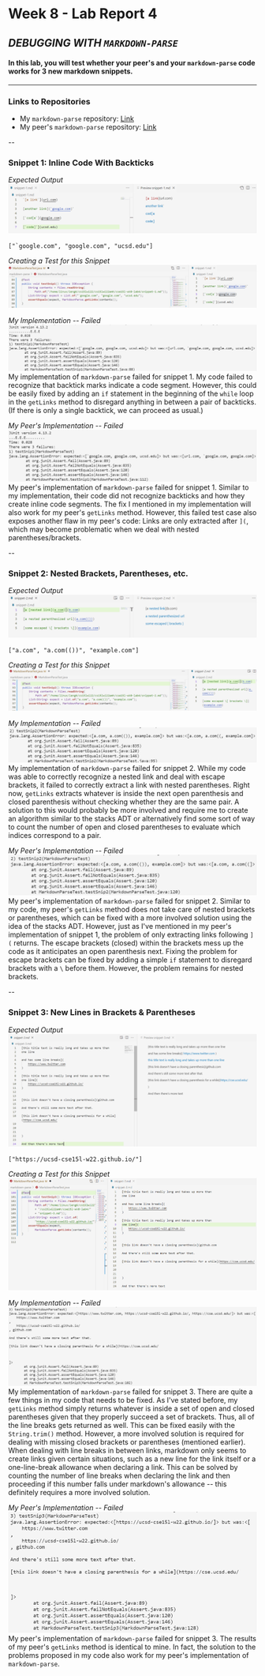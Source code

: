 # Week 8 - Lab Report 4
## ***DEBUGGING WITH `MARKDOWN-PARSE`***

#### In this lab, you will test whether your peer's and your `markdown-parse` code works for 3 new markdown snippets.
---
### **Links to Repositories**
- My `markdown-parse` repository: [Link](https://github.com/aliu104/markdown-parse)
- My peer's `markdown-parse` repository: [Link](https://github.com/annakkin/markdown-parse)

--
### **Snippet 1: Inline Code With Backticks**
*Expected Output*
![Image](labreport4-screenshots\labreport4-1.1.png)
```
["`google.com", "google.com", "ucsd.edu"]
```


*Creating a Test for this Snippet*
![Image](labreport4-screenshots\labreport4-1.2.png)


*My Implementation -- Failed*
![Image](labreport4-screenshots\labreport4-1.3a.png)
My implementation of `markdown-parse` failed for snippet 1. My code failed to recognize that backtick marks indicate a code segment. However, this could be easily fixed by adding an `if` statement in the beginning of the `while` loop in the `getLinks` method to disregard anything in between a pair of backticks. (If there is only a single backtick, we can proceed as usual.) 

*My Peer's Implementation -- Failed*
![Image](labreport4-screenshots\labreport4-1.3b.png)
My peer's implementation of `markdown-parse` failed for snippet 1. Similar to my implementation, their code did not recognize backticks and how they create inline code segments. The fix I mentioned in my implementation will also work for my peer's `getLinks` method. However, this failed test case also exposes another flaw in my peer's code: Links are only extracted after `](`, which may become problematic when we deal with nested parentheses/brackets.

--

### **Snippet 2: Nested Brackets, Parentheses, etc.**
*Expected Output*
![Image](labreport4-screenshots\labreport4-2.1.png)
```
["a.com", "a.com(())", "example.com"]
```


*Creating a Test for this Snippet*
![Image](labreport4-screenshots\labreport4-2.2.png)


*My Implementation -- Failed*
![Image](labreport4-screenshots\labreport4-2.3a.png)
My implementation of `markdown-parse` failed for snippet 2. While my code was able to correctly recognize a nested link and deal with escape brackets, it failed to correctly extract a link with nested parentheses. Right now, `getLinks` extracts whatever is inside the next open parenthesis and closed parenthesis without checking whether they are the same pair. A solution to this would probably be more involved and require me to create an algorithm similar to the stacks ADT or alternatively find some sort of way to count the number of open and closed parentheses to evaluate which indices correspond to a pair.

*My Peer's Implementation -- Failed*
![Image](labreport4-screenshots\labreport4-2.3b.png)
My peer's implementation of `markdown-parse` failed for snippet 2. Similar to my code, my peer's `getLinks` method does not take care of nested brackets or parentheses, which can be fixed with a more involved solution using the idea of the stacks ADT. However, just as I've mentioned in my peer's implementation of snippet 1, the problem of only extracting links following `](` returns. The escape brackets (closed) within the brackets mess up the code as it anticipates an open parenthesis next. Fixing the problem for escape brackets can be fixed by adding a simple `if` statement to disregard brackets with a `\` before them. However, the problem remains for nested brackets.

--
### **Snippet 3: New Lines in Brackets & Parentheses**
*Expected Output*
![Image](labreport4-screenshots\labreport4-3.1.png)
```
["https://ucsd-cse15l-w22.github.io/"]
```


*Creating a Test for this Snippet*
![Image](labreport4-screenshots\labreport4-3.2.png)


*My Implementation -- Failed*
![Image](labreport4-screenshots\labreport4-3.3a.png)
My implementation of `markdown-parse` failed for snippet 3. There are quite a few things in my code that needs to be fixed. As I've stated before, my `getLinks` method simply returns whatever is inside a set of open and closed parentheses given that they properly succeed a set of brackets. Thus, all of the line breaks gets returned as well. This can be fixed easily with the `String.trim()` method. However, a more involved solution is required for dealing with missing closed brackets or parentheses (mentioned earlier). When dealing with line breaks in between links, markdown only seems to create links given certain situations, such as a new line for the link itself or a one-line-break allowance when declaring a link. This can be solved by counting the number of line breaks when declaring the link and then proceeding if this number falls under markdown's allowance -- this definitely requires a more involved solution.

*My Peer's Implementation -- Failed*
![Image](labreport4-screenshots\labreport4-3.3b.png)
My peer's implementation of `markdown-parse` failed for snippet 3. The results of my peer's `getLinks` method is identical to mine. In fact, the solution to the problems proposed in my code also work for my peer's implementation of `markdown-parse`.